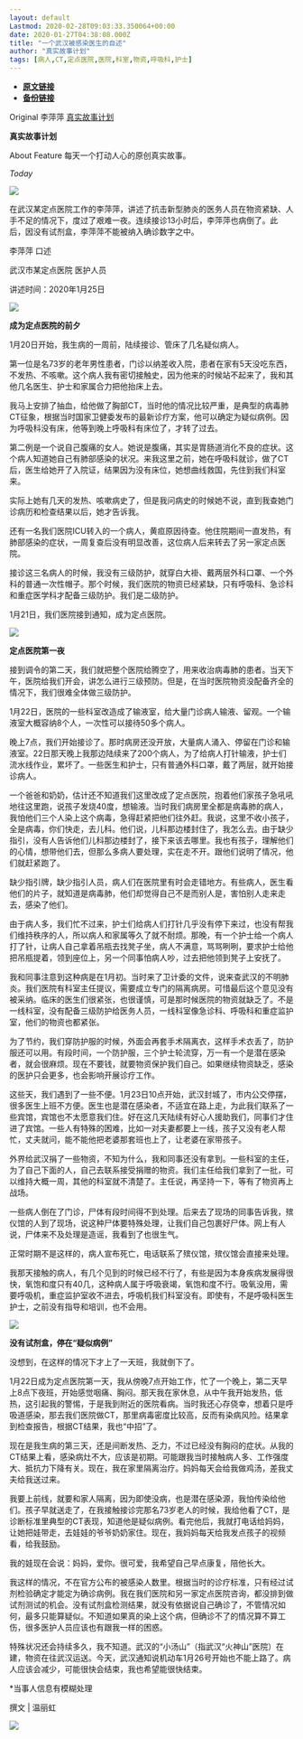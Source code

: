 ```yaml
---
layout: default
Lastmod: 2020-02-28T09:03:33.350064+00:00
date: 2020-01-27T04:38:08.000Z
title: "一个武汉被感染医生的自述"
author: "真实故事计划"
tags: [病人,CT,定点医院,医院,科室,物资,呼吸科,护士]
---
```


* [**原文链接**](http://archive.is/HkI51)
* [**备份链接**](http://archive.is/HkI51)


Original 李萍萍 [真实故事计划](#)

**真实故事计划** ![](data:image/gif;base64,R0lGODlhAQABAIAAAAAAAP///yH5BAEAAAAALAAAAAABAAEAAAIBRAA7)

About Feature 每天一个打动人心的原创真实故事。

_Today_

  

![](/images/post/88c22dafb959d9df8973298e2aa2908d.webp)

在武汉某定点医院工作的李萍萍，讲述了抗击新型肺炎的医务人员在物资紧缺、人手不足的情况下，度过了艰难一夜。连续接诊13小时后，李萍萍也病倒了。此后，因没有试剂盒，李萍萍不能被纳入确诊数字之中。  

  

李萍萍 口述

武汉市某定点医院 医护人员

讲述时间：2020年1月25日

![](/images/post/15b15ffc40a0b9e8b10151263bc8baac.webp)

**成为定点医院的前夕**

1月20日开始，我生病的一周前，陆续接诊、管床了几名疑似病人。

第一位是名73岁的老年男性患者，门诊以纳差收入院，患者在家有5天没吃东西，不发热、不咳嗽。这个病人我有密切接触史，因为他来的时候站不起来了，我和其他几名医生、护士和家属合力把他抬床上去。

我马上安排了抽血，给他做了胸部CT，当时他的情况比较严重，是典型的病毒肺CT征象，根据当时国家卫健委发布的最新诊疗方案，他可以确定为疑似病例。因为呼吸科没有床，他等到晚上呼吸科有床位了，才转了过去。

第二例是一个说自己腹痛的女人。她说是腹痛，其实是胃肠道消化不良的症状。这个病人知道她自己有肺部感染的状况。来我这里之前，她在呼吸科就诊，做了CT后，医生给她开了入院证，结果因为没有床位，她想曲线救国，先住到我们科室来。

实际上她有几天的发热、咳嗽病史了，但是我问病史的时候她不说，直到我查她门诊病历和检查结果以后，她才告诉我。

还有一名我们医院ICU转入的一个病人，黄疸原因待查。他住院期间一直发热，有肺部感染的症状，一周复查后没有明显改善，这位病人后来转去了另一家定点医院。

接诊这三名病人的时候，我没有三级防护，就穿白大褂、戴两层外科口罩、一个外科的普通一次性帽子。那个时候，我们医院的物资已经紧缺，只有呼吸科、急诊科和重症医学科才配备三级防护。我们是二级防护。

1月21日，我们医院接到通知，成为定点医院。

![](/images/post/664486d6e8d99cdfb9eb0c95d6459b58.webp)

**定点医院第一夜**

接到调令的第二天，我们就把整个医院给腾空了，用来收治病毒肺的患者。当天下午，医院给我们开会，讲怎么进行三级预防。但是，在当时医院物资没配备齐全的情况下，我们很难全体做三级防护。

1月22日，医院的一些科室改造成了输液室，给大量门诊病人输液、留观。一个输液室大概容纳8个人，一次性可以接待50多个病人。

晚上7点，我们开始接诊了。那时病房还没开放，大量病人涌入、停留在门诊和输液室。22日那天晚上我那边陆续来了200个病人，为了给病人打针输液，护士们流水线作业，累坏了。一些医生和护士，只有普通外科口罩，戴了两层，就开始接诊病人。

一个爸爸和奶奶，估计还不知道我们这里改成了定点医院，抱着他们家孩子急吼吼地往这里跑，说孩子发烧40度，想输液。当时我们病房里全都是病毒肺的病人，我怕他们三个人染上这个病毒，急得赶紧把他们往外赶。我说，这里不收小孩子，全是病毒，你们快走，去儿科。他们说，儿科那边楼封住了，我怎么去。由于缺少指引，没有人告诉他们儿科那边楼封了，接下来该去哪里。我也有孩子，理解他们的心情，想带他们去，但那么多病人要处理，实在走不开。跟他们说明了情况，他们就赶紧跑了。

缺少指引牌，缺少指引人员，病人们在医院里有时会走错地方。有些病人，医生看他们的片子，就知道是病毒肺，他们却觉得自己不是而别人是，害怕别人走来走去，感染了他们。

由于病人多，我们忙不过来，护士们给病人们打针几乎没有停下来过，也没有帮我们维持秩序的人，所以病人和家属等久了就不耐烦。那晚，有一个护士给一个病人打了针，让病人自己拿着吊瓶去找凳子坐，病人不满意，骂骂咧咧，要求护士给他把吊瓶提着，领到座位上，另一个同事怕病人吵，过去把他领到凳子上安抚了。

我和同事注意到这种病是在1月初。当时来了卫计委的文件，说来查武汉的不明肺炎。我们医院有科室主任提议，需要成立专门的隔离病房。可惜最后这个意见没有被采纳。临床的医生们很紧张，也很谨慎，可是那时候医院的物资就缺乏了。不是一线科室，没有配备三级防护给医务人员，一线科室像急诊科、呼吸科和重症监护室，他们的物资也都紧张。

为了节约，我们穿防护服的时候，外面会再套手术隔离衣，这样手术衣丢了，防护服还可以用。有段时间，一个防护服，三个护士轮流穿，万一有一个是潜在感染者，就会很麻烦。现在不要钱，就要物资保护我们自己。如果继续物资缺乏，感染的医护只会更多，也会影响开展诊疗工作。

这些天，我们遇到了一些不便。1月23日10点开始，武汉封城了，市内公交停摆，很多医生上班不方便。医生也是潜在感染者，不适宜在路上走，为此我们联系了一些宾馆，宾馆也不太愿意我们住。好在这几天陆续有好心人援助我们，同事们才住进了宾馆。一些人有特殊的困难，比如一对夫妻都要上一线，孩子又没有老人帮忙，丈夫就问，能不能他把老婆那套班也上了，让老婆在家带孩子。

外界给武汉捐了一些物资，不知为什么，我和同事还没有拿到。一些科室的主任，为了自己下面的人，自己去联系接受捐赠的物资。我们主任给我们拿到了一批，可以维持大概一周，其他的科室就不清楚了。主任说，再坚持一下，等有了物资再上战场。

一些病人倒在了门诊，尸体有段时间得不到处理。后来去了现场的同事告诉我，殡仪馆的人到了现场，说这种尸体要特殊处理，让我们自己包裹好尸体。网上有人说，尸体来不及处理是造谣，我看到了也很生气。

正常时期不是这样的，病人宣布死亡，电话联系了殡仪馆，殡仪馆会直接来处理。

我那天接触的病人，有几个见到的时候已经不行了，有些是因为本身疾病发展得很快，氧饱和度只有40几，这种病人属于呼吸衰竭，氧饱和度不行。吸氧没用，需要呼吸机，重症监护室收不进去，呼吸机我们科室没有。即使有，不是呼吸科医生护士，之前没有指导和培训，也不会用。

![](/images/post/3a2e62e7139fa76b0f762e2af5b58549.webp)

**没有试剂盒，停在“疑似病例”**

没想到，在这样的情况下才上了一天班，我就倒下了。

1月22日成为定点医院第一天，我从傍晚7点开始工作，忙了一个晚上，第二天早上8点下夜班，开始感觉咽痛、胸闷。那天我在家休息，从中午我开始发热，低热，这引起我的警惕，于是我到附近的医院看病。当时我还心存侥幸，想着只是呼吸道感染，那去我们医院做CT，那里病毒密度比较高，反而有染病风险。结果拿到检查报告，根据CT结果，我也“中招”了。

现在是我生病的第三天，还是间断发热、乏力，不过已经没有胸闷的症状。从我的CT结果上看，感染病灶不大，应该是初期。可能跟我当时接触病人多、工作强度大、抵抗力下降有关。现在，我在家里隔离治疗。妈妈每天会给我做鸡汤，差我丈夫给我送过来。

我要上前线，就要和家人隔离，因为即使没病，也是潜在感染源，我怕传染给他们。孩子早就送走了，在我接触接诊完那名73岁老人的时候，我给他看了CT，是诊断标准里典型的CT表现，知道他是疑似病例。看完他后，我就打电话给妈妈，让她把娃带走，去娃娃的爷爷奶奶家住。现在，我妈妈每天给我发点孩子的视频看，给我鼓励。

我的娃现在会说：妈妈，爱你。很可爱，我希望自己早点康复，陪他长大。

我这样的情况，不在官方公布的被感染人数里。根据当时的诊疗标准，只有经过试剂检验确定才能定为确诊病例。我在我们医院和另一家定点医院咨询，都没排到做试剂测试的机会。没有试剂盒检测结果，就没有依据说自己确诊了，不管情况如何，最多只能算疑似。不知道如果真的染上这个病，但确诊不了的情况算不算工伤，很多医护人员应该也有跟我一样的困惑。

特殊状况还会持续多久，我不知道。武汉的“小汤山”（指武汉“火神山”医院）在建，物资在往武汉运送。今天，武汉通知说机动车1月26号开始也不能上路了。病人应该会减少，可能很快会结束，我也希望能很快结束。

\*当事人信息有模糊处理

撰文 | 温丽虹  

![](/images/post/962de646354dea65fd18172c9717aa65.gif)

